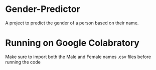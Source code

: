# Gender-Predictor
A project to predict the gender of a person based on their name.

# Running on Google Colabratory
Make sure to import both the Male and Female names .csv files before running the code
